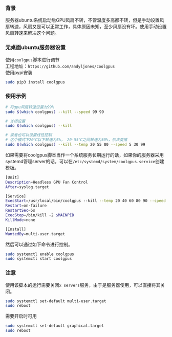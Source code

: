 

### 背景
服务器ubuntu系统启动后GPU风扇不转，不管温度多高都不转，但是手动设置风扇转速，风扇又是可以正常工作，具体原因未知，至少风扇没有坏。使用手动设置风扇转速来解决这个问题。

### 无桌面ubuntu服务器设置        
使用`coolgpus`脚本进行调节          
工程地址：`https://github.com/andyljones/coolgpus`        
使用pypi安装     
```sh
sudo pip3 install coolgpus
```          

### 使用示例
```sh
# 将gpu风扇转速设置为99%
sudo $(which coolgpus) --kill --speed 99 99

# 关闭设置
sudo $(which coolgpus) --kill

# 或者也可以设置线性控制
# 这个模式下20℃以下转速为5%， 20-55℃之间转速为30%，依次类推
sudo $(which coolgpus) --kill --temp 20 55 80 --speed 5 30 99
```          
如果需要将coolgpus脚本当作一个系统服务长期运行的话，如果你的服务器采用systemd管理server的话，可以在`/etc/systemd/system/coolgpus.service`创建模板。
```sh
[Unit]
Description=Headless GPU Fan Control
After=syslog.target

[Service]
ExecStart=/usr/local/bin/coolgpus --kill --temp 20 40 60 80 90 --speed 5 30 50 70 99
Restart=on-failure
RestartSec=5s
ExecStop=/bin/kill -2 $MAINPID
KillMode=none

[Install]
WantedBy=multi-user.target
```       
然后可以通过如下命令进行控制。
```sh
sudo systemctl enable coolgpus
sudo systemctl start coolgpus
```   

### 注意
使用该脚本的运行需要关闭`x servers`服务，由于是服务器使用，可以直接将其关闭。          
```sh
sudo systemctl set-default multi-user.target
sudo reboot
```          
需要开启时可用          
```sh
sudo systemctl set-default graphical.target
sudo reboot
```

